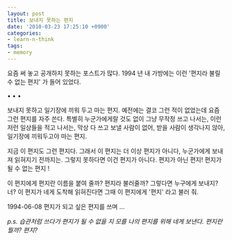 ```yaml
---
layout: post
title: 보내지 못하는 편지
date: '2010-03-23 17:25:10 +0900'
categories:
- learn-n-think
tags:
- memory
---
```


요즘 써 놓고 공개하지 못하는 포스트가 많다. 1994 년 내 가방에는 이런 '편지라 불릴 수 없는 편지' 가 들어 있었다.

<div class="spacer">• • •</div>

보내지 못하고 일기장에 끼워 두고 마는 편지. 예전에는 결코 그런 적이 없었는데 요즘 그런 편지를 자주 쓴다. 특별히 누군가에게랄 것도 없이 그냥 무작정 쓰고 나서는, 이런 저런 일상들을 적고 나서는, 막상 다 쓰고 보낼 사람이 없어, 받을 사람이 생각나지 않아, 일기장에 끼워두고야 마는 편지.

지금 이 편지도 그런 편지다. 그래서 이 편지는 더 이상 편지가 아니다, 누군가에게 보내져 읽혀지기 전까지는. 그렇지 못하다면 이건 편지가 아니다. 편지가 아닌 편지! 편지가 될 수 없는 편지 !

이 편지에게 편지란 이름을 붙여 줄까? 편지라 불러줄까? 그렇다면 누구에게 보내지? 너? 이 편지가 네게 도착해 읽혀진다면 그때 이 편지에게 '편지' 라고 불러 줘.

1994-06-08 편지가 되고 싶은 편지를 쓰며 ...

*p.s. 습관처럼 쓰다가 편지가 될 수 없을 지 모를 나의 편지를 위해 네게 보낸다. 편지란 뭘까? 편지?*
